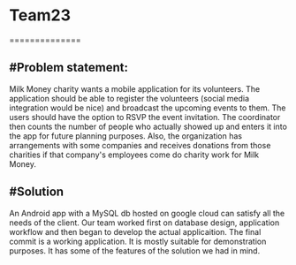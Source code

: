 # Team23
==============

#Problem statement:
--------------
Milk Money charity wants a mobile application for its volunteers. The application should be able to register the volunteers (social
media integration would be nice) and broadcast the upcoming events to them. The users should have the option to RSVP the event
invitation. The coordinator then counts the number of people who actually showed up and enters it into the app for future planning
purposes. Also, the organization has arrangements with some companies and receives donations from those charities if that company's
employees come do charity work for Milk Money.

#Solution
--------------
An Android app with a MySQL db hosted on google cloud can satisfy all the needs of the client. Our team worked first on database 
design, application workflow and then began to develop the actual applicaition. The final commit is a working application.
It is mostly suitable for demonstration purposes. It has some of the features of the solution we had in mind.
